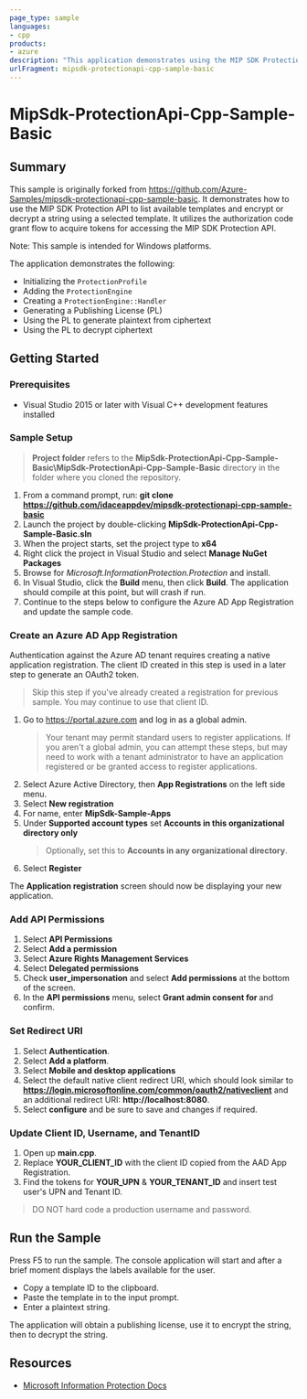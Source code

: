 ```yaml
---
page_type: sample
languages:
- cpp
products:
- azure
description: "This application demonstrates using the MIP SDK Protection API to list available templates, then to encrypt/decrypt a string with that template."
urlFragment: mipsdk-protectionapi-cpp-sample-basic 
---
```


# MipSdk-ProtectionApi-Cpp-Sample-Basic

## Summary

This sample is originally forked from https://github.com/Azure-Samples/mipsdk-protectionapi-cpp-sample-basic. It demonstrates how to use the MIP SDK Protection API to list available templates and encrypt or decrypt a string using a selected template. It utilizes the authorization code grant flow to acquire tokens for accessing the MIP SDK Protection API.

Note: This sample is intended for Windows platforms.

The application demonstrates the following:


- Initializing the `ProtectionProfile`
- Adding the `ProtectionEngine`
- Creating a `ProtectionEngine::Handler`
- Generating a Publishing License (PL)
- Using the PL to generate plaintext from ciphertext
- Using the PL to decrypt ciphertext
  
## Getting Started

### Prerequisites

- Visual Studio 2015 or later with Visual C++ development features installed


### Sample Setup

> **Project folder** refers to the **MipSdk-ProtectionApi-Cpp-Sample-Basic\MipSdk-ProtectionApi-Cpp-Sample-Basic** directory in the folder where you cloned the repository.

1. From a command prompt, run: **git clone https://github.com/idaceappdev/mipsdk-protectionapi-cpp-sample-basic**
1. Launch the project by double-clicking **MipSdk-ProtectionApi-Cpp-Sample-Basic.sln**
1. When the project starts, set the project type to **x64**
1. Right click the project in Visual Studio and select **Manage NuGet Packages**
1. Browse for *Microsoft.InformationProtection.Protection* and install.
1. In Visual Studio, click the **Build** menu, then click **Build**. The application should compile at this point, but will crash if run.
1. Continue to the steps below to configure the Azure AD App Registration and update the sample code.

### Create an Azure AD App Registration

Authentication against the Azure AD tenant requires creating a native application registration. The client ID created in this step is used in a later step to generate an OAuth2 token.

> Skip this step if you've already created a registration for previous sample. You may continue to use that client ID.

1. Go to https://portal.azure.com and log in as a global admin.
   > Your tenant may permit standard users to register applications. If you aren't a global admin, you can attempt these steps, but may need to work with a tenant administrator to have an application registered or be granted access to register applications.
2. Select Azure Active Directory, then **App Registrations** on the left side menu.
3. Select **New registration**
4. For name, enter **MipSdk-Sample-Apps**
5. Under **Supported account types** set **Accounts in this organizational directory only**
   > Optionally, set this to **Accounts in any organizational directory**.
6. Select **Register**

The **Application registration** screen should now be displaying your new application.

### Add API Permissions 

1. Select **API Permissions**
2. Select **Add a permission**
3. Select **Azure Rights Management Services**
4. Select **Delegated permissions**
5. Check **user_impersonation** and select **Add permissions** at the bottom of the screen.
6. In the **API permissions** menu, select **Grant admin consent for <TENANT NAME>** and confirm.

### Set Redirect URI

1. Select **Authentication**.
2. Select **Add a platform**.
3. Select **Mobile and desktop applications**
4. Select the default native client redirect URI, which should look similar to **https://login.microsoftonline.com/common/oauth2/nativeclient** and an additional redirect URI: **http://localhost:8080**.
5. Select **configure** and be sure to save and changes if required. 

### Update Client ID, Username, and TenantID

1. Open up **main.cpp**.
2. Replace **YOUR_CLIENT_ID** with the client ID copied from the AAD App Registration.
3. Find the tokens for **YOUR_UPN** & **YOUR_TENANT_ID** and insert test user's UPN and Tenant ID. 


> DO NOT hard code a production username and password.

## Run the Sample

Press F5 to run the sample. The console application will start and after a brief moment displays the labels available for the user.

- Copy a template ID to the clipboard.
- Paste the template in to the input prompt.
- Enter a plaintext string.

The application will obtain a publishing license, use it to encrypt the string, then to decrypt the string.



## Resources

- [Microsoft Information Protection Docs](https://aka.ms/mipsdkdocs)
